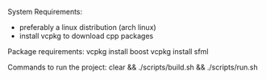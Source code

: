 System Requirements:
- preferably a linux distribution (arch linux)
- install vcpkg to download cpp packages

Package requirements:
vcpkg install boost
vcpkg install sfml

Commands to run the project:
clear && ./scripts/build.sh && ./scripts/run.sh
